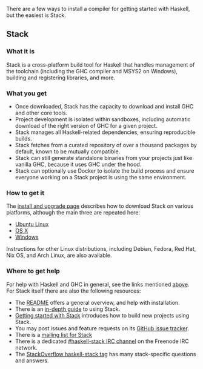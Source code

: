 
There are a few ways to install a compiler for getting started with Haskell, but the easiest is Stack.

## Stack

### What it is <a name="stack"></a>

Stack is a cross-platform build tool for Haskell that handles management of the toolchain (including the GHC compiler and MSYS2 on Windows), building and registering libraries, and more.

### What you get

- Once downloaded, Stack has the capacity to download and install GHC and other core tools.
- Project development is isolated within sandboxes, including automatic download of the right version of GHC for a given project.
- Stack manages all Haskell-related dependencies, ensuring reproducible builds.
- Stack fetches from a curated repository of over a thousand packages by default, known to be mutually compatible.
- Stack can still generate standalone binaries from your projects just like vanilla GHC, because it uses GHC under the hood.
- Stack can optionally use Docker to isolate the build process and ensure everyone working on a Stack project is using the same environment.

### How to get it

The [install and upgrade page](https://github.com/commercialhaskell/stack/blob/master/doc/install_and_upgrade.md)
describes how to download Stack on various platforms, although the main
three are repeated here:

- [Ubuntu Linux](https://github.com/commercialhaskell/stack/blob/master/doc/install_and_upgrade.md#ubuntu)
- [OS X](https://github.com/commercialhaskell/stack/blob/master/doc/install_and_upgrade.md#os-x)
- [Windows](https://github.com/commercialhaskell/stack/blob/master/doc/install_and_upgrade.md#windows)

Instructions for other Linux distributions, including Debian, Fedora, Red Hat,
Nix OS, and Arch Linux, are also available.

### Where to get help <a name="stackhelp"></a>

For help with Haskell and GHC in general, see the links mentioned
[above](#help). For Stack itself there are also the following resources:

- The [README](https://github.com/commercialhaskell/stack/#readme) offers a
  general overview, and help with installation.
- There is an
  [in-depth guide](https://github.com/commercialhaskell/stack/blob/master/doc/GUIDE.md)
  to using Stack.
- [Getting started with Stack](http://seanhess.github.io/2015/08/04/practical-haskell-getting-started.html)
  introduces how to build new projects using Stack.
- You may post issues and feature requests on its
  [GitHub issue tracker](https://github.com/commercialhaskell/stack).
- There is a [mailing list for Stack](https://groups.google.com/d/forum/haskell-stack)
- There is a dedicated
  [\#haskell-stack IRC channel](irc://irc.freenode.net/haskell-stack) on the
  Freenode IRC network.
- The [StackOverflow haskell-stack tag](http://stackoverflow.com/questions/tagged/haskell-stack)
  has many stack-specific questions and answers.
